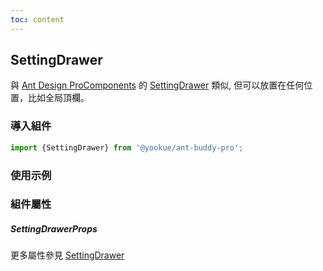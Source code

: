 ```yaml
---
toc: content
---
```


## SettingDrawer

與 [Ant Design ProComponents](https://procomponents.ant.design) 的 [SettingDrawer](https://github.com/ant-design/pro-components/blob/v1/packages/layout/src/components/SettingDrawer/index.tsx) 類似, 但可以放置在任何位置，比如全局頂欄。

### 導入組件

```jsx | pure
import {SettingDrawer} from '@yookue/ant-buddy-pro';
```

### 使用示例

<code src="./demo.tsx"></code>

### 組件屬性

##### SettingDrawerProps

<API src="@/layout/SettingDrawer/index.tsx" hideTitle></API>

更多屬性參見 [SettingDrawer](https://github.com/ant-design/pro-components/blob/v1/packages/layout/src/components/SettingDrawer/index.tsx)
